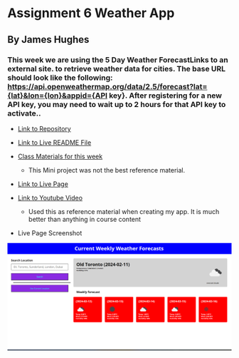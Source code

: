 # Assignment 6 Weather App
## By James Hughes
### This week we are using the 5 Day Weather ForecastLinks to an external site. to retrieve weather data for cities. The base URL should look like the following: https://api.openweathermap.org/data/2.5/forecast?lat={lat}&lon={lon}&appid={API key}. After registering for a new API key, you may need to wait up to 2 hours for that API key to activate..
* [Link to Repository](https://github.com/Jameshughes2009/assignment-6)

* [Link to Live README File](https://jameshughes2009.github.io/assignment-6/)

* [Class Materials for this week](https://git.bootcampcontent.com/University-of-Toronto/UTOR-VIRT-FSF-PT-12-2023-U-LOLC/-/tree/main/06-Server-Side-APIs?ref_type=heads)
    * This Mini project was not the best reference material. 

* [Link to Live Page](https://jameshughes2009.github.io/assignment-6/v2/)

* [Link to Youtube Video](https://www.youtube.com/watch?v=74IOjtVvExY&t=830s)
    * Used this as reference material when creating my app. It is much better than anything in course content

* Live Page Screenshot

![Screenshot](https://github.com/Jameshughes2009/assignment-6/blob/main/Images/Screenshot%202024-02-11%20155805.png?raw=true)